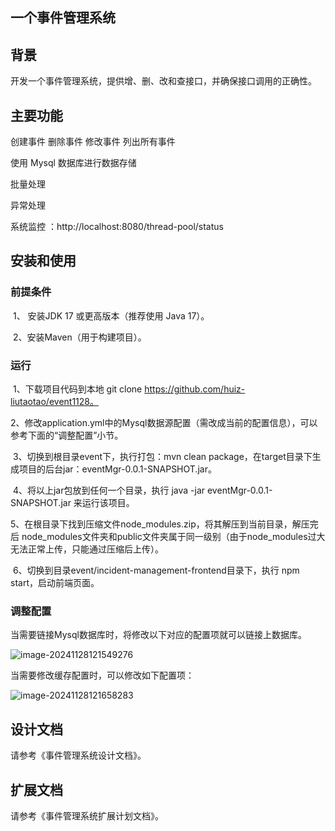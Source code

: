 ## 一个事件管理系统

## 背景

开发一个事件管理系统，提供增、删、改和查接口，并确保接口调用的正确性。

## 主要功能

创建事件
删除事件
修改事件
列出所有事件

使用 Mysql 数据库进行数据存储

批量处理

异常处理

系统监控 ：http://localhost:8080/thread-pool/status

## 安装和使用

###  前提条件

​    1、 安装JDK 17 或更高版本（推荐使用 Java 17）。

​    2、安装Maven（用于构建项目）。

###   运行

​     1、下载项目代码到本地  git clone https://github.com/huiz-liutaotao/event1128。

​     2、修改application.yml中的Mysql数据源配置（需改成当前的配置信息），可以参考下面的“调整配置”小节。

​     3、切换到根目录event下，执行打包：mvn clean package，在target目录下生成项目的后台jar：eventMgr-0.0.1-SNAPSHOT.jar。

​      4、将以上jar包放到任何一个目录，执行 java   -jar  eventMgr-0.0.1-SNAPSHOT.jar 来运行该项目。

​      5、在根目录下找到压缩文件node_modules.zip，将其解压到当前目录，解压完后 node_modules文件夹和public文件夹属于同一级别（由于node_modules过大无法正常上传，只能通过压缩后上传）。

​      6、切换到目录event/incident-management-frontend目录下，执行 npm start，启动前端页面。

###   调整配置

​    当需要链接Mysql数据库时，将修改以下对应的配置项就可以链接上数据库。

![image-20241128121549276](C:\Users\junhliu\AppData\Roaming\Typora\typora-user-images\image-20241128121549276.png)

   当需要修改缓存配置时，可以修改如下配置项：

![image-20241128121658283](C:\Users\junhliu\AppData\Roaming\Typora\typora-user-images\image-20241128121658283.png)

## 设计文档

请参考《事件管理系统设计文档》。

## 扩展文档

请参考《事件管理系统扩展计划文档》。

